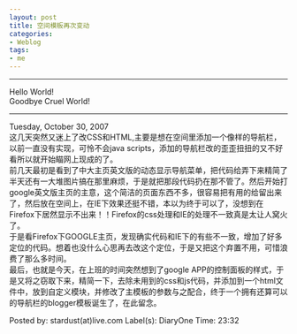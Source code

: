 ```yaml
---
layout: post
title: 空间模板再次变动
categories:
- Weblog
tags:
- me
---
```

**********
Hello World!    
Goodbye Cruel World!
**********
Tuesday, October 30, 2007    
这几天突然又迷上了改CSS和HTML,主要是想在空间里添加一个像样的导航栏，以前一直没有实现，可怜不会java scripts，添加的导航栏改的歪歪扭扭的又不好看所以就开始瞄网上现成的了。    
前几天最初是看到了中大主页英文版的动态显示导航菜单，把代码给弄下来精简了半天还有一大堆图片搞在那里麻烦，于是就把那段代码扔在那不管了。然后开始打google英文版主页的主意，这个简洁的页面东西不多，很容易把有用的给留出来了，然后放在空间上，在IE下效果还挺不错，本以为终于可以了，没想到在Firefox下居然显示不出来！！Firefox的css处理和IE的处理不一致真是太让人窝火了。     
于是看Firefox下GOOGLE主页，发现确实代码和IE下的有些不一致，增加了好多定位的代码。想着也没什么心思再去改这个定位，于是又把这个弃置不用，可惜浪费了那么多时间。    
最后，也就是今天，在上班的时间突然想到了google APP的控制面板的样式，于是又将之窃取下来，精简一下，去除未用到的css和js代码，并添加到一个html文件中，放到自定义模块，并修改了主模板的参数与之配合，终于一个拥有还算可以的导航栏的blogger模板诞生了，在此留念。     
  
Posted by: stardust(at)live.com Label(s): DiaryOne Time: 23:32
